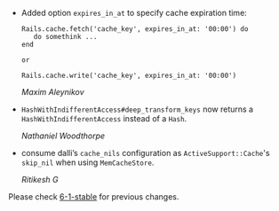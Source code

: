 *   Added option `expires_in_at` to specify cache expiration time:

        Rails.cache.fetch('cache_key', expires_in_at: '00:00') do
           do somethink ...
        end

        or

        Rails.cache.write('cache_key', expires_in_at: '00:00')


    *Maxim Aleynikov*

*   `HashWithIndifferentAccess#deep_transform_keys` now returns a `HashWithIndifferentAccess` instead of a `Hash`.

    *Nathaniel Woodthorpe*

*   consume dalli’s `cache_nils` configuration as `ActiveSupport::Cache`'s `skip_nil` when using `MemCacheStore`.

    *Ritikesh G*


Please check [6-1-stable](https://github.com/rails/rails/blob/6-1-stable/activesupport/CHANGELOG.md) for previous changes.
